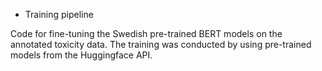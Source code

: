 * Training pipeline

Code for fine-tuning the Swedish pre-trained BERT models on the annotated toxicity data. The training was conducted by using pre-trained models from the Huggingface API. 
